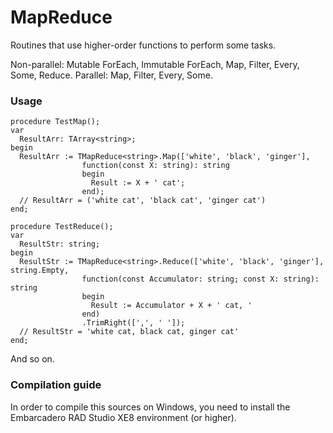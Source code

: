 # MapReduce
Routines that use higher-order functions to perform some tasks.

Non-parallel: Mutable ForEach, Immutable ForEach, Map, Filter, Every, Some, Reduce.
Parallel: Map, Filter, Every, Some.

### Usage

```delphi
procedure TestMap();
var
  ResultArr: TArray<string>;
begin
  ResultArr := TMapReduce<string>.Map(['white', 'black', 'ginger'],
                function(const X: string): string
                begin
                  Result := X + ' cat';
                end);
  // ResultArr = ('white cat', 'black cat', 'ginger cat')
end;
```

```delphi
procedure TestReduce();
var
  ResultStr: string;
begin
  ResultStr := TMapReduce<string>.Reduce(['white', 'black', 'ginger'], string.Empty,
                function(const Accumulator: string; const X: string): string
                begin
                  Result := Accumulator + X + ' cat, '
                end)
                .TrimRight([',', ' ']);
  // ResultStr = 'white cat, black cat, ginger cat'
end;
```

And so on.

### Compilation guide

In order to compile this sources on Windows, you need to install the Embarcadero RAD Studio XE8 environment (or higher).